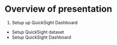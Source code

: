# Overview of presentation
1. Setup up QuickSight Dashboard
- Setup QuickSight dataset
- Setup QuickSight Dashboard
